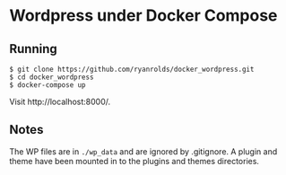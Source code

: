 # Wordpress under Docker Compose

## Running

```
$ git clone https://github.com/ryanrolds/docker_wordpress.git
$ cd docker_wordpress
$ docker-compose up
```

Visit http://localhost:8000/.

## Notes

The WP files are in `./wp_data` and are ignored by .gitignore. A plugin and theme have been mounted in to the plugins and themes directories. 